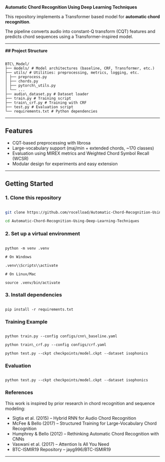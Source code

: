 **Automatic Chord Recognition Using Deep Learning Techniques**



This repository implements a Transformer based model for **automatic chord recognition**. 

 

The pipeline converts audio into constant-Q transform (CQT) features and predicts chord sequences using a Transformer-inspired model.



---



**## Project Structure**

```

BTC\_Model/
├── models/ # Model architectures (baseline, CRF, Transformer, etc.)
├── utils/ # Utilities: preprocessing, metrics, logging, etc.
│ ├── preprocess.py
│ ├── chords.py
│ ├── pytorch\_utils.py
│ └── ...
├── audio\_dataset.py # Dataset loader
├── train.py # Training script
├── train\_crf.py # Training with CRF
├── test.py # Evaluation script
└── requirements.txt # Python dependencies

```

---



## Features

- CQT-based preprocessing with librosa
- Large-vocabulary support (maj/min + extended chords, ~170 classes)
- Evaluation using MIREX metrics and Weighted Chord Symbol Recall (WCSR)  
- Modular design for experiments and easy extension

---


## Getting Started



### 1. Clone this repository
```bash

git clone https://github.com/rocelload/Automatic-Chord-Recognition-Using-Deep-Learning-Techniques.git

cd Automatic-Chord-Recognition-Using-Deep-Learning-Techniques

```



### 2. Set up a virtual environment

```

python -m venv .venv

# On Windows

.venv\\Scripts\\activate

# On Linux/Mac

source .venv/bin/activate

```



### 3. Install dependencies
```

pip install -r requirements.txt

```



### Training Example
```

python train.py --config configs/cnn\_baseline.yaml

python train\_crf.py --config configs/crf.yaml

python test.py --ckpt checkpoints/model.ckpt --dataset isophonics
```



### Evaluation

```

python test.py --ckpt checkpoints/model.ckpt --dataset isophonics

```


### References



This work is inspired by prior research in chord recognition and sequence modeling:

- Sigtia et al. (2015) – Hybrid RNN for Audio Chord Recognition
- McFee \& Bello (2017) – Structured Training for Large-Vocabulary Chord Recognition
- Humphrey \& Bello (2012) – Rethinking Automatic Chord Recognition with CNNs
- Vaswani et al. (2017) – Attention Is All You Need
- BTC-ISMIR19 Repository – jayg996/BTC-ISMIR19
---





